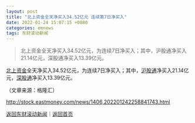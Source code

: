 ```yaml
---
layout: post
title: "北上资金全天净买入34.52亿元 连续第7日净买入"
date: 2022-01-24 15:07:15 +0800
categories: emnews
tags: 东财滚动新闻
---
```

> 北上资金全天净买入34.52亿元，为连续7日净买入；其中，沪股通净买入21.14亿元，深股通净买入13.39亿元。

<p><span id="Info.3314"><a href="http://data.eastmoney.com/hsgt/index.html" class="infokey">北上资金</a></span>全天净买入34.52亿元，为连续7日净买入；其中，<span id="Info.3315"><a href="http://data.eastmoney.com/hsgt/index.html" class="infokey">沪股通</a></span>净买入21.14亿元，<span id="Info.3316"><a href="http://data.eastmoney.com/hsgt/index.html" class="infokey">深股通</a></span>净买入13.39亿元。 </p><p class="em_media">（文章来源：格隆汇）</p>

<http://stock.eastmoney.com/news/1406,202201242258841743.html>

[返回东财滚动新闻](//finews.withounder.com/emnews/)｜[返回首页](//finews.withounder.com/)
